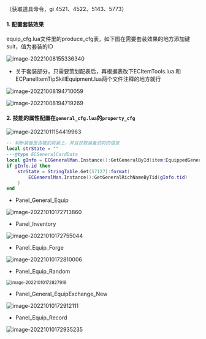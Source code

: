 （获取道具命令，gi 4521、4522、5143、5773）

#### 1. 配置套装效果

equip_cfg.lua文件里的produce_cfg表，如下图在需要套装效果的地方添加键suit，值为套装的ID

![image-20221008155336340](C:\Users\Administrator\AppData\Roaming\Typora\typora-user-images\image-20221008155336340.png)

- 关于套装部分，只需要策划配表后，再根据表改下ECItemTools.lua 和 ECPanelItemTipSkillEquipment.lua两个文件注释的地方就行

![image-20221008194710059](C:\Users\Administrator\AppData\Roaming\Typora\typora-user-images\image-20221008194710059.png)

![image-20221008194719269](C:\Users\Administrator\AppData\Roaming\Typora\typora-user-images\image-20221008194719269.png)

#### 2. 技能的属性配置在`general_cfg.lua`的`property_cfg`

![image-20221011154419963](C:\Users\Administrator\AppData\Roaming\Typora\typora-user-images\image-20221011154419963.png)





```lua
-- 判断装备是否被武将装上，并且获取装备武将的信息
local strState = ""
---@type ECGeneralCardData
local gInfo = ECGeneralMan.Instance():GetGeneralById(item:EquippedGeneralID())
if gInfo.id then
	strState = StringTable.Get(57127):format(
        ECGeneralMan.Instance():GetGeneralRichNameByTid(gInfo.tid)
    )
end
```



- Panel_General_Equip


![image-20221010172713860](C:\Users\Administrator\AppData\Roaming\Typora\typora-user-images\image-20221010172713860.png)

- Panel_Inventory

![image-20221010172755044](C:\Users\Administrator\AppData\Roaming\Typora\typora-user-images\image-20221010172755044.png)

- Panel_Equip_Forge

![image-20221010172810006](C:\Users\Administrator\AppData\Roaming\Typora\typora-user-images\image-20221010172810006.png)

- Panel_Equip_Random

<img src="C:\Users\Administrator\AppData\Roaming\Typora\typora-user-images\image-20221010172827919.png" alt="image-20221010172827919" style="zoom: 80%;" />

- Panel_General_EquipExchange_New

![image-20221010172912111](C:\Users\Administrator\AppData\Roaming\Typora\typora-user-images\image-20221010172912111.png)

- Panel_Equip_Record

![image-20221010172935235](C:\Users\Administrator\AppData\Roaming\Typora\typora-user-images\image-20221010172935235.png)
